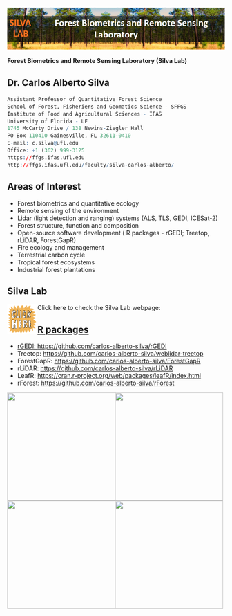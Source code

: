 ![](https://github.com/carlos-alberto-silva/silvalab/blob/master/images/top_cover.png)<br/>

**Forest Biometrics and Remote Sensing Laboratory (Silva Lab)**

## Dr. Carlos Alberto Silva
```r
Assistant Professor of Quantitative Forest Science
School of Forest, Fisheriers and Geomatics Science - SFFGS
Institute of Food and Agricultural Sciences - IFAS
University of Florida - UF
1745 McCarty Drive / 138 Newins-Ziegler Hall
PO Box 110410 Gainesville, FL 32611-0410
E-mail: c.silva@ufl.edu
Office: +1 (362) 999-3125
https://ffgs.ifas.ufl.edu
http://ffgs.ifas.ufl.edu/faculty/silva-carlos-alberto/  
```

## Areas of Interest
* Forest biometrics and quantitative ecology
* Remote sensing of the environment
* Lidar (light detection and ranging) systems (ALS, TLS, GEDI, ICESat-2)
* Forest structure, function and composition
* Open-source software development ( R packages - rGEDI; Treetop, rLiDAR, ForestGapR)
* Fire ecology and management
* Terrestrial carbon cycle
* Tropical forest ecosystems
* Industrial forest plantations


## Silva Lab
Click here to check the Silva Lab webpage:
<a href="https://carlos-alberto-silva.github.io/silvalab/home.html"><img align="left" width="70" height="70" src="https://github.com/carlos-alberto-silva/silvalab/blob/master/images/click_here.gif"> 
## R packages

* rGEDI: https://github.com/carlos-alberto-silva/rGEDI
* Treetop: https://github.com/carlos-alberto-silva/weblidar-treetop
* ForestGapR: https://github.com/carlos-alberto-silva/ForestGapR
* rLiDAR: https://github.com/carlos-alberto-silva/rLiDAR
* LeafR: https://cran.r-project.org/web/packages/leafR/index.html
* rForest: https://github.com/carlos-alberto-silva/rForest


<a href="https://carlos-alberto-silva.github.io/silvalab/home.html"><img align="left" width="250" height="250" src="https://github.com/carlos-alberto-silva/silvalab/blob/master/images/lidar_3d_v2.gif"> 
<a href="https://carlos-alberto-silva.github.io/silvalab/home.html"><img align="left" width="250" height="250" src="https://github.com/carlos-alberto-silva/silvalab/blob/master/images/itc1.gif"> 
<a href="https://carlos-alberto-silva.github.io/silvalab/home.html"><img align="left" width="250" height="250" src="https://github.com/carlos-alberto-silva/silvalab/blob/master/images/itc2.gif"> 
<a href="https://carlos-alberto-silva.github.io/silvalab/home.html"><img align="left" width="250" height="250" src="https://github.com/carlos-alberto-silva/silvalab/blob/master/images/itc3.gif"> 